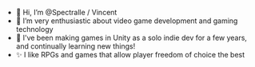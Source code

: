 - 👋 Hi, I’m @Spectralle / Vincent
- 👀 I’m very enthusiastic about video game development and gaming technology
- 🌱 I've been making games in Unity as a solo indie dev for a few years, and continually learning new things!
- ✨ I like RPGs and games that allow player freedom of choice the best

<!---
Spectralle/Spectralle is a ✨ special ✨ repository because its `README.md` (this file) appears on your GitHub profile.
You can click the Preview link to take a look at your changes.
--->
